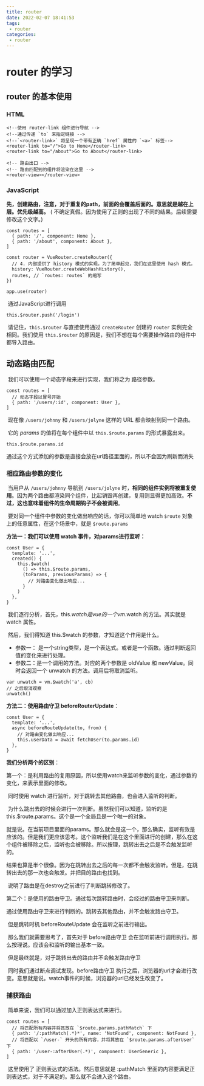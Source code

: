 ```yaml
---
title: router
date: 2022-02-07 18:41:53
tags:
 - router
categories:
 - router
---
```




#  router 的学习

## router 的基本使用

### HTML

```
<!--使用 router-link 组件进行导航 -->
<!--通过传递 `to` 来指定链接 -->
<!--`<router-link>` 将呈现一个带有正确 `href` 属性的 `<a>` 标签-->
<router-link to="/">Go to Home</router-link>
<router-link to="/about">Go to About</router-link>
```

```
<!-- 路由出口 -->
<!-- 路由匹配到的组件将渲染在这里 -->
<router-view></router-view>
```

### JavaScript

​		**先，创建路由，注意，对于重复的path，前面的会覆盖后面的。意思就是越在上层。优先级越高。** ( 不确定真假。因为使用了正则的出现了不同的结果。后续需要修改这个文字。)

```
const routes = [
  { path: '/', component: Home },
  { path: '/about', component: About },
]

const router = VueRouter.createRouter({
  // 4. 内部提供了 history 模式的实现。为了简单起见，我们在这里使用 hash 模式。
  history: VueRouter.createWebHashHistory(),
  routes, // `routes: routes` 的缩写
})

app.use(router)
```

​		通过JavaScript进行调用

```
this.$router.push('/login')
```

​		请记住，`this.$router` 与直接使用通过 `createRouter` 创建的 `router` 实例完全相同。我们使用 `this.$router` 的原因是，我们不想在每个需要操作路由的组件中都导入路由。



## 动态路由匹配

​		我们可以使用一个动态字段来进行实现，我们称之为 路径参数。

```
const routes = [
  // 动态字段以冒号开始
  { path: '/users/:id', component: User },
]
```

​		现在像 `/users/johnny` 和 `/users/jolyne` 这样的 URL 都会映射到同一个路由。

​		它的 *params* 的值将在每个组件中以 `this.$route.params` 的形式暴露出来。

```
this.$route.params.id
```

通过这个方式添加的参数是直接会放在url路径里面的，所以不会因为刷新而消失



### 相应路由参数的变化

​		当用户从 `/users/johnny` 导航到 `/users/jolyne` 时，**相同的组件实例将被重复使用**。因为两个路由都渲染同个组件，比起销毁再创建，复用则显得更加高效。**不过，这也意味着组件的生命周期钩子不会被调用**。

​		要对同一个组件中参数的变化做出响应的话，你可以简单地 watch `$route` 对象上的任意属性，在这个场景中，就是 `$route.params ` 

**方法一：我们可以使用 watch 事件，对params进行监听：** 

```
const User = {
  template: '...',
  created() {
    this.$watch(
      () => this.$route.params,
      (toParams, previousParams) => {
        // 对路由变化做出响应...
      }
    )
  },
}
```

​		我们逐行分析，首先，this.$watch 是vue的一个 vm.$watch 的方法。其实就是 watch 属性。

​		然后，我们得知道 this.$watch 的参数，才知道这个作用是什么。

* 参数一： 是一个string类型，是一个表达式。或者是一个函数。通过判断返回值的变化来进行处理。
* 参数二：是一个调用的方法。对应的两个参数是 oldValue 和 newValue。同时会返回一个 unwatch 的方法。调用后将取消监听。

```
var unwatch = vm.$watch('a', cb)
// 之后取消观察
unwatch()
```



**方法二：使用路由守卫 beforeRouterUpdate**：

```
const User = {
  template: '...',
  async beforeRouteUpdate(to, from) {
    // 对路由变化做出响应...
    this.userData = await fetchUser(to.params.id)
  },
}
```



**我们分析两个的区别**：

第一个：是利用路由的复用原因，所以使用watch来监听参数的变化，通过参数的变化，来表示里面的修改。

​		同时使用 watch 进行监听，对于跳转去其他路由，也会进入监听的判断。

​		为什么跳出去的时候会进行一次判断。虽然我们可以知道，监听的是 this.$route.params。这个是一个全局且是一个唯一的对象。

​		就是说。在当前项目里面的params。那么就会是这一个，那么确实，监听有效是应该的。但是我们更应该思考。这个监听我们是在这个里面进行的创建，那么在这个组件被移除之后，监听也会被移除。所以按理，跳转出去之后是不会触发监听的。

​		结果也算是半个很像。因为在跳转出去之后的每一次都不会触发监听。但是，在跳转出去的那一次也会触发。并把目的路由也找到。

​		说明了路由是在destroy之前进行了判断跳转修改了。

第二个：是使用的路由守卫。通过每次跳转路由时，会经过的路由守卫来判断。

​		通过使用路由守卫来进行判断的。跳转去其他路由，并不会触发路由守卫。

​		但是跳转时机 beforeRouteUpdate 会在监听之前进行输出。

​		那么我们就需要思考了，首先对于 before路由守卫 会在监听前进行调用执行。那么按理说。应该会和监听的输出基本一致。

​		但是最终就是，对于跳转出去的路由并不会触发路由守卫



​		同时我们通过断点调试发现。before路由守卫 执行之后，浏览器的url才会进行改变。意思就是说。watch事件的时候，浏览器的url已经发生改变了。



### 捕获路由

​		简单来说，我们可以通过加入正则表达式来进行。

```
const routes = [
  // 将匹配所有内容并将其放在 `$route.params.pathMatch` 下
  { path: '/:pathMatch(.*)*', name: 'NotFound', component: NotFound },
  // 将匹配以 `/user-` 开头的所有内容，并将其放在 `$route.params.afterUser` 下
  { path: '/user-:afterUser(.*)', component: UserGeneric },
]
```

​		这里使用了 正则表达式的语法。然后意思就是 :pathMatch 里面的内容要满足正则表达式，对于不满足的。那么就不会进入这个路由。











